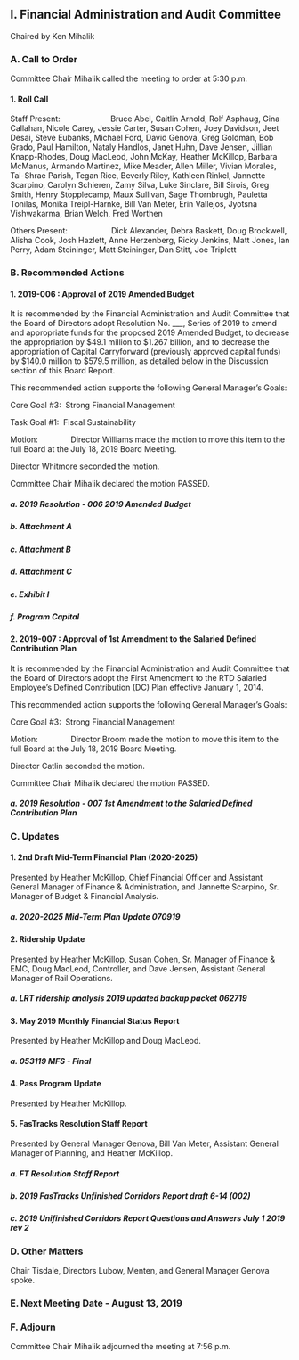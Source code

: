 ## I. Financial Administration and Audit Committee

Chaired by Ken Mihalik

### A. Call to Order

Committee Chair Mihalik called the meeting to order at 5:30 p.m.

#### 1. Roll Call

Staff Present:                       Bruce Abel, Caitlin Arnold, Rolf Asphaug, Gina Callahan, Nicole Carey, Jessie Carter, Susan Cohen, Joey Davidson, Jeet Desai, Steve Eubanks, Michael Ford, David Genova, Greg Goldman, Bob Grado, Paul Hamilton, Nataly Handlos, Janet Huhn, Dave Jensen, Jillian Knapp-Rhodes, Doug MacLeod, John McKay, Heather McKillop, Barbara McManus, Armando Martinez, Mike Meader, Allen Miller, Vivian Morales, Tai-Shrae Parish, Tegan Rice, Beverly Riley, Kathleen Rinkel, Jannette Scarpino, Carolyn Schieren, Zamy Silva, Luke Sinclare, Bill Sirois, Greg Smith, Henry Stopplecamp, Maux Sullivan, Sage Thornbrugh, Pauletta Tonilas, Monika Treipl-Harnke, Bill Van Meter, Erin Vallejos, Jyotsna Vishwakarma, Brian Welch, Fred Worthen

Others Present:                    Dick Alexander, Debra Baskett, Doug Brockwell, Alisha Cook, Josh Hazlett, Anne Herzenberg, Ricky Jenkins, Matt Jones, Ian Perry, Adam Steininger, Matt Steininger, Dan Stitt, Joe Triplett

### B. Recommended Actions

#### 1. 2019-006 : Approval of 2019 Amended Budget

It is recommended by the Financial Administration and Audit Committee that the Board of Directors adopt Resolution No. ___, Series of 2019 to amend and appropriate funds for the proposed 2019 Amended Budget, to decrease the appropriation by $49.1 million to $1.267 billion, and to decrease the appropriation of Capital Carryforward (previously approved capital funds) by $140.0 million to $579.5 million, as detailed below in the Discussion section of this Board Report.

This recommended action supports the following General Manager’s Goals:

Core Goal #3:  Strong Financial Management

Task Goal #1:  Fiscal Sustainability

Motion:               Director Williams made the motion to move this item to the full Board at the July 18, 2019 Board Meeting.

Director Whitmore seconded the motion.

Committee Chair Mihalik declared the motion PASSED.

##### a. 2019 Resolution - 006 2019 Amended Budget

##### b. Attachment A

##### c. Attachment B

##### d. Attachment C

##### e. Exhibit I

##### f. Program Capital

#### 2. 2019-007 : Approval of 1st Amendment to the Salaried Defined Contribution Plan

It is recommended by the Financial Administration and Audit Committee that the Board of Directors adopt the First Amendment to the RTD Salaried Employee’s Defined Contribution (DC) Plan effective January 1, 2014.

This recommended action supports the following General Manager’s Goals:

Core Goal #3:  Strong Financial Management

Motion:               Director Broom made the motion to move this item to the full Board at the July 18, 2019 Board Meeting.

Director Catlin seconded the motion.

Committee Chair Mihalik declared the motion PASSED.

##### a. 2019 Resolution - 007 1st Amendment to the Salaried Defined Contribution Plan

### C. Updates

#### 1. 2nd Draft Mid-Term Financial Plan (2020-2025)

Presented by Heather McKillop, Chief Financial Officer and Assistant General Manager of Finance & Administration, and Jannette Scarpino, Sr. Manager of Budget & Financial Analysis.

##### a. 2020-2025 Mid-Term Plan Update 070919

#### 2. Ridership Update

Presented by Heather McKillop, Susan Cohen, Sr. Manager of Finance & EMC, Doug MacLeod, Controller, and Dave Jensen, Assistant General Manager of Rail Operations.

##### a. LRT ridership analysis 2019 updated backup packet 062719

#### 3. May 2019 Monthly Financial Status Report

Presented by Heather McKillop and Doug MacLeod.

##### a. 053119 MFS - Final

#### 4. Pass Program Update

Presented by Heather McKillop.

#### 5. FasTracks Resolution Staff Report

Presented by General Manager Genova, Bill Van Meter, Assistant General Manager of Planning, and Heather McKillop.

##### a. FT Resolution Staff Report

##### b. 2019 FasTracks Unfinished Corridors Report draft 6-14 (002)

##### c. 2019 Unifinished Corridors Report Questions and Answers July 1 2019 rev 2

### D. Other Matters

Chair Tisdale, Directors Lubow, Menten, and General Manager Genova spoke.

### E. Next Meeting Date - August 13, 2019

### F. Adjourn

Committee Chair Mihalik adjourned the meeting at 7:56 p.m.